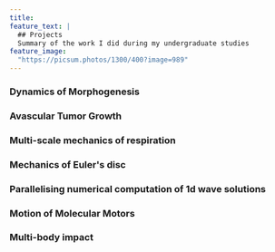 ```yaml
---
title: 
feature_text: |
  ## Projects
  Summary of the work I did during my undergraduate studies
feature_image: 
  "https://picsum.photos/1300/400?image=989"
---
```


### Dynamics of Morphogenesis
### Avascular Tumor Growth
### Multi-scale mechanics of respiration
### Mechanics of Euler's disc
### Parallelising numerical computation of 1d wave solutions
### Motion of Molecular Motors
### Multi-body impact
